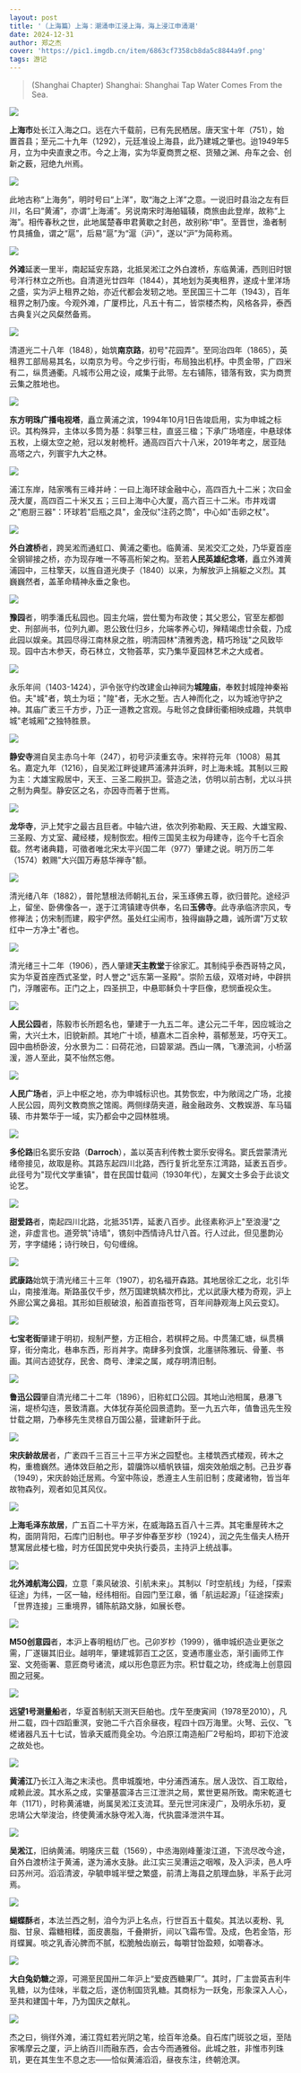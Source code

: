 ```yaml
---
layout: post
title: '（上海篇）上海：潮涌申江浸上海，海上浸江申涌潮'
date: 2024-12-31
author: 郑之杰
cover: 'https://pic1.imgdb.cn/item/6863cf7358cb8da5c8844a9f.png'
tags: 游记
---
```


> (Shanghai Chapter) Shanghai: Shanghai Tap Water Comes From the Sea.

![](https://pic1.imgdb.cn/item/6863cf7358cb8da5c8844a9f.png)

**上海市**处长江入海之口。远在六千载前，已有先民栖居。唐天宝十年（751），始置首县；至元二十九年（1292），元廷准设上海县，此乃建城之肇也。迨1949年5月，立为中央直隶之市。今之上海，实为华夏商贾之枢、货殖之渊、舟车之会、创新之薮，冠绝九州焉。

![](https://pic1.imgdb.cn/item/6837075a58cb8da5c816688c.png)

此地古称“上海务”，明时号曰“上洋”，取“海之上洋”之意。一说旧时县治之左有巨川，名曰“黄浦”，亦谓“上海浦”。另说南宋时海舶辐辏，商旅由此登岸，故称“上海”。相传春秋之世，此地属楚春申君黄歇之封邑，故别称“申”。至晋世，渔者制竹具捕鱼，谓之“扈”，后易“扈”为“滬（沪）”，遂以“沪”为简称焉。

![](https://pic1.imgdb.cn/item/6837026f58cb8da5c816510e.png)

**外滩**延袤一里半，南起延安东路，北抵吴淞江之外白渡桥，东临黄浦，西则旧时银号洋行林立之所也。自清道光廿四年（1844），其地划为英夷租界，遂成十里洋场之盛，实为沪上租界之始，亦近代都会发轫之地。至民国三十二年（1943），百年租界之制乃废。今观外滩，广厦栉比，凡五十有二，皆崇楼杰构，风格各异，泰西古典复兴之风粲然备焉。

![](https://pic1.imgdb.cn/item/6834681f58cb8da5c80fab67.png)

清道光二十八年（1848），始筑**南京路**，初号"花园弄"。至同治四年（1865），英租界工部局易其名，以南京为号。今之步行街，布局独出机杼。中贯金带，广四米有二，纵贯通衢。凡城市公用之设，咸集于此带。左右铺陈，错落有致，实为商贾云集之胜地也。

![](https://pic1.imgdb.cn/item/6834614f58cb8da5c80fa9e3.png)

**东方明珠广播电视塔**，矗立黄浦之滨，1994年10月1日告竣启用，实为申城之标识。其构殊异，主体以多筒为基：斜擎三柱，直竖三楹；下承广场塔座，中悬球体五枚，上缀太空之舱，冠以发射桅杆。通高四百六十八米，2019年考之，居亚陆高塔之六，列寰宇九大之林。

![](https://pic1.imgdb.cn/item/6834666958cb8da5c80faabe.png)

浦江东岸，陆家嘴有三峰并峙：一曰上海环球金融中心，高四百九十二米；次曰金茂大厦，高四百二十米又五；三曰上海中心大厦，高六百三十二米。市井戏谓之"庖厨三器"：环球若"启瓶之具"，金茂似"注药之筒"，中心如"击卵之杖"。

![](https://pic1.imgdb.cn/item/683466b758cb8da5c80faad0.png)

**外白渡桥**者，跨吴淞而通虹口、黄浦之衢也。临黄浦、吴淞交汇之处，乃华夏首座全钢铆接之桥，亦为现存唯一不等高桁架之构。至若**人民英雄纪念塔**，矗立外滩黄浦园中，三柱擎天，以旌自道光庚子（1840）以来，为解放沪上捐躯之义烈。其巍巍然者，盖革命精神永垂之象也。

![](https://pic1.imgdb.cn/item/68345f5458cb8da5c80fa991.png)

**豫园**者，明季潘氏私园也。园主允端，尝仕蜀为布政使；其父恩公，官至左都御史、刑部尚书，位列九卿。恩公致仕归乡，允端孝养心切，殚精竭虑廿余载，乃成此园以娱亲。其园尽得江南林泉之胜，明清园林"清雅秀逸，精巧玲珑"之风致毕现。园中古木参天，奇石林立，文物荟萃，实乃集华夏园林艺术之大成者。

![](https://pic1.imgdb.cn/item/683458de58cb8da5c80fa7bc.png)

永乐年间（1403-1424），沪令张守约改建金山神祠为**城隍庙**，奉敕封城隍神秦裕伯。夫"城"者，筑土为垣；"隍"者，无水之堑。古人神而化之，以为城池守护之神。其庙广袤三千方步，乃正一道教之宫观。与毗邻之食肆街衢相映成趣，共筑申城"老城厢"之独特胜景。

![](https://pic1.imgdb.cn/item/68345b3158cb8da5c80fa892.png)

**静安寺**溯自吴主赤乌十年（247），初号沪渎重玄寺。宋祥符元年（1008）易其名。嘉定九年（1216），自吴淞江畔徙建芦浦沸井浜畔，时上海未城。其制以三殿为主：大雄宝殿居中，天王、三圣二殿拱卫。营造之法，仿明以前古制，尤以斗拱之制为典型。静安区之名，亦因寺而著于世焉。

![](https://pic1.imgdb.cn/item/6834523858cb8da5c80fa612.png)

**龙华寺**，沪上梵宇之最古且巨者。中轴六进，依次列弥勒殿、天王殿、大雄宝殿、三圣殿、方丈室、藏经楼，规制恢宏。相传三国吴主权为母建寺，迄今千七百余载。然考诸典籍，可徵者唯北宋太平兴国二年（977）肇建之说。明万历二年（1574）敕赐"大兴国万寿慈华禅寺"额。

![](https://pic1.imgdb.cn/item/6834544d58cb8da5c80fa6b1.png)

清光绪八年（1882），普陀慧根法师朝礼五台，采玉琢佛五尊，欲归普陀。途经沪上，留坐、卧佛像各一，遂于江湾镇建寺供奉，名曰**玉佛寺**。此寺承临济宗风，专修禅法；仿宋制而建，殿宇俨然。虽处红尘闹市，独得幽静之趣，诚所谓"万丈软红中一方净土"者也。

![](https://pic1.imgdb.cn/item/683455fd58cb8da5c80fa738.png)


清光绪三十二年（1906），西人肇建**天主教堂**于徐家汇。其制纯乎泰西哥特之风，实为华夏首座西式圣堂，时人誉之"远东第一圣殿"。崇阶五级，双塔对峙，中辟拱门，浮雕密布。正门之上，四圣拱卫，中悬耶稣负十字巨像，悲悯垂视众生。

![](https://pic1.imgdb.cn/item/6836ff1858cb8da5c8164e26.png)

**人民公园**者，陈毅市长所题名也，肇建于一九五二年。逮公元二千年，因应城治之需，大兴土木，旧貌新颜。其地广十顷，植嘉木二百余种，蓊郁葱茏，巧夺天工。园中曲桥卧波，分水景为二：曰荷花池，曰碧翠湖。西山一隅，飞瀑流涧，小桥潺湲，游人至此，莫不怡然忘倦。

![](https://pic1.imgdb.cn/item/68346a5b58cb8da5c80fabc6.png)

**人民广场**者，沪上中枢之地，亦为申城标识也。其势恢宏，中为敞阔之广场，北接人民公园，周列文教商旅之馆阁。两侧绿荫夹道，融金融政务、文教娱游、车马辐辏、市井繁华于一域，实乃都会中之园林胜境。

![](https://pic1.imgdb.cn/item/68346b5658cb8da5c80fabe3.png)


**多伦路**旧名窦乐安路（**Darroch**），盖以英吉利传教士窦乐安得名。窦氏尝蒙清光绪帝接见，故取是称。其路东起四川北路，西行复折北至东江湾路，延袤五百步。此径号为"现代文学重镇"，昔在民国廿载间（1930年代），左翼文士多会于此谈文论艺。

![](https://pic1.imgdb.cn/item/6835c27c58cb8da5c812c7a7.png)

**甜爱路**者，南起四川北路，北抵351弄，延袤八百步。此径素称沪上"至浪漫"之途，非虚言也。道旁筑"诗墙"，镌刻中西情诗凡廿八首。行人过此，但见墨韵沁芳，字字缱绻；诗行映日，句句缠绵。

![](https://pic1.imgdb.cn/item/6835c10258cb8da5c812c719.png)

**武康路**始筑于清光绪三十三年（1907），初名福开森路。其地居徐汇之北，北引华山，南接淮海。斯路虽仅千步，然万国建筑鳞次栉比，尤以武康大楼为奇观，沪上外廊公寓之鼻祖。其形如巨舰破浪，船首直指苍穹，百年间静观海上风云变幻。

![](https://pic1.imgdb.cn/item/6835c3bc58cb8da5c812c7fe.png)

**七宝老街**肇建于明初，规制严整，方正相合，若棋枰之局。中贯蒲汇塘，纵贯横穿，街分南北，巷串东西，形肖丼字。南肆多列食馔，北廛骈陈雅玩、骨董、书画。其间古迹犹存，民舍、商号、津梁之属，咸存明清旧制。

![](https://pic1.imgdb.cn/item/683456a658cb8da5c80fa75c.png)

**鲁迅公园**肇自清光绪二十二年（1896），旧称虹口公园。其地山池相属，悬瀑飞湍，堤桥勾连，景致清嘉。大体犹存英伦园景遗韵。至一九五六年，值鲁迅先生殁廿载之期，乃奉移先生灵榇自万国公墓，营建新阡于此。

![](https://pic1.imgdb.cn/item/6835c4ad58cb8da5c812c855.png)

**宋庆龄故居**者，广袤四千三百三十三平方米之园墅也。主楼筑西式楼观，砖木之构，重檐巍然。通体效巨舶之形，碧牖饰以樯帆铁锚，烟突效舶烟之制。己丑岁春（1949），宋庆龄始迁居焉。今室中陈设，悉遵主人生前旧制；庋藏诸物，皆当年故物森列，观者如见其风仪。

![](https://pic1.imgdb.cn/item/6836fe7c58cb8da5c8164dfa.png)

**上海毛泽东故居**，广五百二十平方米，在威海路五百八十三弄。其宅重屋砖木之构，面阴背阳，石库门旧制也。甲子岁仲春至岁杪（1924），润之先生偕夫人杨开慧寓居此楼七楹，时方任国民党中央执行委员，主持沪上统战事。

![](https://pic1.imgdb.cn/item/683701d158cb8da5c8164ec5.png)

**北外滩航海公园**，立意「乘风破浪、引航未来」。其制以「时空航线」为经，「探索征途」为纬，一区一轴，经纬相衔。自园门至江皋，循「航运起源」「征途探索」「世界连接」三重境界，铺陈航路文脉，如展长卷。

![](https://pic1.imgdb.cn/item/683462b058cb8da5c80faa1f.png)

**M50创意园**者，本沪上春明粗纺厂也。己卯岁杪（1999），循申城织造业更张之需，厂遂辍其旧业。越明年，肇建城郭百工之区，变通市廛业态，渐引画师工作室、文苑衙署、意匠商号诸流，咸以形色意匠为宗。积廿载之功，终成海上创意园囿之冠冕。

![](https://pic1.imgdb.cn/item/6836ffc058cb8da5c8164e45.png)

**远望1号测量船**者，华夏首制航天测天巨舶也。戊午至庚寅间（1978至2010），凡卅二载，四十四蹈重溟，安驰二千六百余昼夜，程四十四万海里。火弩、云仪、飞槎诸器凡五十七试，皆承天威而竟全功。今泊原江南造船厂2号船坞，即初下沧波之故处也。

![](https://pic1.imgdb.cn/item/683700a758cb8da5c8164e76.png)

**黄浦江**乃长江入海之末渎也。贯申城腹地，中分浦西浦东。居人汲饮、百工取给，咸赖此波。其水系之成，实肇基震泽古三江泄洪之局，累世更易所致。南宋乾道七年（1171），时称黄浦塘，尚属吴淞江支流耳。至元世河床浸广，及明永乐初，夏忠靖公大举浚治，终使黄浦水脉夺淞入海，代执震泽泄洪牛耳。

![](https://pic1.imgdb.cn/item/6835bfdd58cb8da5c812c6b6.png)

**吴淞江**，旧纳黄浦。明隆庆三载（1569），中丞海刚峰董浚江道，下流尽改今途，自外白渡桥注于黄浦，遂为浦水支脉。此江实三吴漕运之咽喉，及入沪渎，邑人呼曰苏州河。滔滔清波，孕毓申城半壁之繁盛，前清上海县之肌理血脉，半系于此河焉。

![](https://pic1.imgdb.cn/item/6835c02e58cb8da5c812c6f1.png)

**蝴蝶酥**者，本法兰西之制，洎今为沪上名点，行世百五十载矣。其法以麦粉、乳脂、甘泉、霜糖相糅，面皮裹脂，千叠擀折，间以飞霜布雪。及成，色若金箔，形肖蝶翼。啖之乳香沁脾而不腻，松脆触齿崩云，每嚼甘饴盈颊，如嚼春冰。

![](https://pic1.imgdb.cn/item/6837022a58cb8da5c8164f2e.png)

**大白兔奶糖**之源，可溯至民国卅二年沪上“爱皮西糖果厂”。其时，厂主尝英吉利牛乳糖，以为佳味，半载之后，遂仿制国货乳糖。其商标为一跃兔，形象深入人心，至共和建国十年，乃为国庆之献礼。

![](https://pic1.imgdb.cn/item/6837070d58cb8da5c81666f0.png)

杰之曰，徜徉外滩，浦江霓虹若光阴之笔，绘百年沧桑。自石库门斑驳之垣，至陆家嘴摩云之厦，沪上纳百川而融东西，会古今而通雅俗。此城之胜，非惟市列珠玑，更在其生生不息之志——恰似黄浦滔滔，昼夜东注，终朝沧溟。
